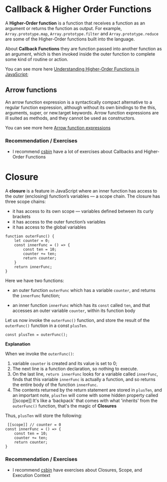# Callback & Higher Order Functions

A **Higher-Order function** is a function that receives a function as an argument or returns the function as output.
For example, `Array.prototype.map`, `Array.prototype.filter` and `Array.prototype.reduce` are some of the Higher-Order functions built into the language.

About **Callback Functions** they are function passed into another function as an argument, which is then invoked inside the outer function to complete some kind of routine or action.

You can see more here [Understanding Higher-Order Functions in JavaScript](https://blog.bitsrc.io/understanding-higher-order-functions-in-javascript-75461803bad);

## Arrow functions
An arrow function expression is a syntactically compact alternative to a regular function expression, although without its own bindings to the this, arguments, super, or new.target keywords. Arrow function expressions are ill suited as methods, and they cannot be used as constructors. 

You can see more here [Arrow function expressions](https://developer.mozilla.org/en-US/docs/Web/JavaScript/Reference/Functions/Arrow_functions)

### Recommendation / Exercises
* I recommend [csbin](http://csbin.io/callbacks) have a lot of exercises about Callbacks and Higher-Order Functions

# Closure
A **closure** is a feature in JavaScript where an inner function has access to the outer (enclosing) function’s variables — a scope chain.
The closure has three scope chains:

* it has access to its own scope — variables defined between its curly brackets
* it has access to the outer function’s variables
* it has access to the global variables

```
function outerFunc() {
    let counter = 0;
    const innerFunc = () => {
        const ten = 10;
        counter += ten;
        return counter;
    }
    return innerFunc;
}
```

Here we have two functions:

* an outer function `outerFunc` which has a variable `counter`, and returns the `innerFunc` function;

* an inner function `innerFunc` which has its `const` called `ten`, and that accesses an outer variable `counter`, within its function body


Let us now invoke the `outerFunc()` function, and store the result of the `outerFunc()` function in a const `plusTen`. 
``` 
const plusTen = outerFunc();
```

**Explanation**

When we invoke the `outerFunc()`: 
1. variable `counter` is created and its value is set to 0;
2. The next line is a function declaration, so nothing to execute.
3. On the last line, `return innerFunc` looks for a variable called `innerFunc`, finds that this variable `innerFunc` is actually a function, and so returns the entire body of the function `innerFunc`.
4. The contents returned by the return statement are stored in `plusTen`, and an important note, `plusTen` will come with some hidden property called [[scope]] It's like a  ‘backpack’ that comes with what 'inherits' from the `outerFunc()` function, that's the magic of **Closures**

Thus, `plusTen` will store the following:
```
 [[scope]] // counter = 0
const innerFunc = () => {
    const ten = 10;
    counter += ten;
    return counter;
}
```

### Recommendation / Exercises
* I recommend [csbin](http://csbin.io/closures) have exercises about Closures, Scope, and Execution Context